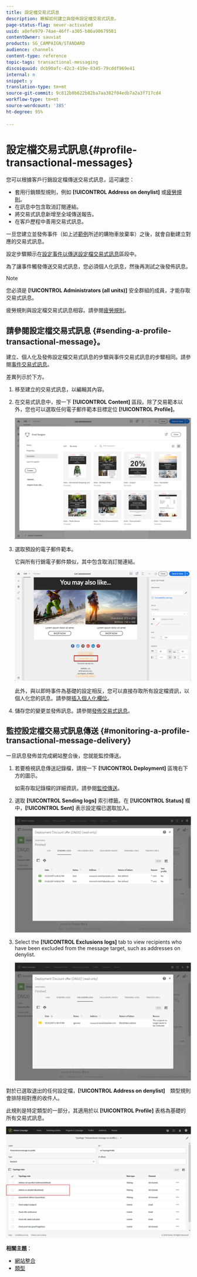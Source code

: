 ```yaml
---
title: 設定檔交易式訊息
description: 瞭解如何建立與發佈設定檔交易式訊息。
page-status-flag: never-activated
uuid: a8efe979-74ae-46ff-a305-b86a90679581
contentOwner: sauviat
products: SG_CAMPAIGN/STANDARD
audience: channels
content-type: reference
topic-tags: transactional-messaging
discoiquuid: dcb90afc-42c3-419e-8345-79cddf969e41
internal: n
snippet: y
translation-type: tm+mt
source-git-commit: 9c812b0b622b82ba7aa382f04edb7a2a3f717cd4
workflow-type: tm+mt
source-wordcount: '385'
ht-degree: 95%

---
```



# 設定檔交易式訊息{#profile-transactional-messages}

您可以根據客戶行銷設定檔傳送交易式訊息，這可讓您：

* 套用行銷類型規則，例如 **[!UICONTROL Address on denylist]** 或[疲勞規則](../../sending/using/fatigue-rules.md)。
* 在訊息中包含取消訂閱連結。
* 將交易式訊息新增至全域傳送報告。
* 在客戶歷程中善用交易式訊息。

一旦您建立並發佈事件（如上述[範例](../../channels/using/getting-started-with-transactional-msg.md#transactional-messaging-operating-principle)所述的購物車放棄率）之後，就會自動建立對應的交易式訊息。

設定步驟顯示在[設定事件以傳送設定檔交易式訊息](../../administration/using/configuring-transactional-messaging.md#use-case--configuring-an-event-to-send-a-transactional-message)區段中。

為了讓事件觸發傳送交易式訊息，您必須個人化訊息，然後再測試之後發佈訊息。

>[!NOTE]
>
>您必須是 **[!UICONTROL Administrators (all units)]** 安全群組的成員，才能存取交易式訊息。
>
>疲勞規則與設定檔交易式訊息相容。請參閱[疲勞規則](../../sending/using/fatigue-rules.md)。

## 請參閱設定檔交易式訊息 {#sending-a-profile-transactional-message}。

建立、個人化及發佈設定檔交易式訊息的步驟與事件交易式訊息的步驟相同。請參閱[事件交易式訊息](../../channels/using/event-transactional-messages.md)。

差異列示於下方。

1. 移至建立的交易式訊息，以編輯其內容。
1. 在交易式訊息中，按一下 **[!UICONTROL Content]** 區段。除了交易範本以外，您也可以選取任何電子郵件範本目標定位 **[!UICONTROL Profile]**。

   ![](assets/message-center_marketing_templates.png)

1. 選取預設的電子郵件範本。

   它與所有行銷電子郵件類似，其中包含取消訂閱連結。

   ![](assets/message-center_marketing_perso_unsubscription.png)

   此外，與以即時事件為基礎的設定相反，您可以直接存取所有設定檔資訊，以個人化您的訊息。請參閱[插入個人化欄位](../../designing/using/personalization.md#inserting-a-personalization-field)。

1. 儲存您的變更並發佈訊息。請參閱[發佈交易式訊息](../../channels/using/event-transactional-messages.md#publishing-a-transactional-message)。

## 監控設定檔交易式訊息傳送 {#monitoring-a-profile-transactional-message-delivery}

一旦訊息發佈並完成網站整合後，您就能監控傳送。

1. 若要檢視訊息傳送記錄檔，請按一下 **[!UICONTROL Deployment]** 區塊右下方的圖示。

   如需存取記錄檔的詳細資訊，請參閱[監控傳送](../../sending/using/monitoring-a-delivery.md)。

1. 選取 **[!UICONTROL Sending logs]** 索引標籤。在 **[!UICONTROL Status]** 欄中，**[!UICONTROL Sent]** 表示設定檔已選取加入。

   ![](assets/message-center_marketing_sending_logs.png)

1. Select the **[!UICONTROL Exclusions logs]** tab to view recipients who have been excluded from the message target, such as addresses on denylist.

   ![](assets/message-center_marketing_exclusion_logs.png)

對於已選取退出的任何設定檔，**[!UICONTROL Address on denylist]**　類型規則會排除相對應的收件人。

此規則是特定類型的一部分，其適用於以 **[!UICONTROL Profile]** 表格為基礎的所有交易式訊息。

![](assets/message-center_marketing_typology.png)

**相關主題**：

* [網站整合](../../administration/using/configuring-transactional-messaging.md#integrating-the-triggering-of-the-event-in-a-website)
* [類型](../../sending/using/about-typology-rules.md)
